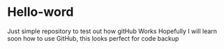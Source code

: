 # Hello-word
Just simple repository to test out how gitHub Works
Hopefully I will learn soon how to use GitHub, this looks perfect for code backup
